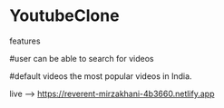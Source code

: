 # YoutubeClone

features

#user can be able to search for videos

#default videos  the most popular videos in India.

live --> https://reverent-mirzakhani-4b3660.netlify.app

